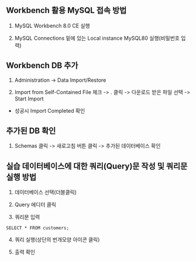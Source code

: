 ## Workbench 활용 MySQL 접속 방법
1. MySQL Workbench 8.0 CE 실행

2. MySQL Connections 밑에 있는 Local instance MySQL80 실행(비밀번호 입력)

## Workbench DB 추가
1. Administration -> Data Import/Restore

2. Import from Self-Contained File 체크 -> . 클릭 -> 다운로드 받은 파일 선택 -> Start Import
* 성공시 Import Completed 확인

## 추가된 DB 확인
1. Schemas 클릭 -> 새로고침 버튼 클릭 -> 추가된 데이터베이스 확인

## 실습 데이터베이스에 대한 쿼리(Query)문 작성 및 쿼리문 실행 방법

1. 데이터베이스 선택(더블클릭)

2. Query 에디터 클릭

3. 쿼리문 입력
```
SELECT * FROM customers;
```
4. 쿼리 실행(상단의 번개모양 아이콘 클릭)

5. 출력 확인